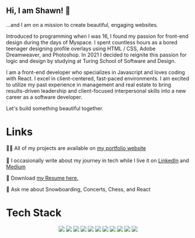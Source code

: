 <h2>Hi, I am Shawn! 👋 </h2>

<p> ...and I am on a mission to create beautiful, engaging websites.

Introduced to programming when I was 16, I found my passion for front-end design during the days of Myspace. I spent countless hours as a bored teenager designing profile overlays using HTML / CSS, Adobe Dreamweaver, and Photoshop. In 2021 I decided to reignite this passion for logic and design by studying at Turing School of Software and Design.

I am a front-end developer who specializes in Javascript and loves coding with React. I excel in client-centered, fast-paced environments. I am excited to utilize my past experience in management and real estate to bring results-driven leadership and client-focused interpersonal skills into a new career as a software developer.

Let's build something beautiful together. </p> 

# Links

👨‍💻 All of my projects are available on <a href="https://www.shawnmcmahon.com">my portfolio website</a> 
<br/> 
<br/>
📝 I occasionally write about my journey in tech while I live it on <a href="https://www.linkedin.com/in/shawnpmcmahon/">LinkedIn</a> and <a href="https://medium.com/@shawnmcmahondev">Medium</a> 

📄 Download <a href="https://drive.google.com/file/d/1VfROQKUVu3f8b2sRP3eUIkWAxM9QQEMc/view">my Resume here.</a>

💬 Ask me about Snowboarding, Concerts, Chess, and React 


 

# Tech Stack
 <p align='center'>
  <img src="https://img.shields.io/badge/javascript-%23323330.svg?style=for-the-badge&logo=javascript&logoColor=%23F7DF1E" />
  <img src="https://img.shields.io/badge/react-%2320232a.svg?style=for-the-badge&logo=react&logoColor=%2361DAFB" />
  <img src="https://img.shields.io/badge/html5-%23E34F26.svg?style=for-the-badge&logo=html5&logoColor=white" />
  <img src="https://img.shields.io/badge/css3-%231572B6.svg?style=for-the-badge&logo=css3&logoColor=white" />
  <img src="https://img.shields.io/badge/SASS-hotpink.svg?style=for-the-badge&logo=SASS&logoColor=white" />
  <img src="https://img.shields.io/badge/git-%23F05033.svg?style=for-the-badge&logo=git&logoColor=white" />
  <img src="https://img.shields.io/badge/-mocha-%238D6748?style=for-the-badge&logo=mocha&logoColor=white" />
  <img src="https://img.shields.io/badge/-cypress-%23E5E5E5?style=for-the-badge&logo=cypress&logoColor=058a5e" />
  <img src="https://img.shields.io/badge/heroku-%23430098.svg?style=for-the-badge&logo=heroku&logoColor=white" />
  <img src="https://img.shields.io/badge/CIRCLECI-%23161616.svg?style=for-the-badge&logo=circleci&logoColor=white" />
  <img src="https://img.shields.io/badge/-ApolloGraphQL-311C87?style=for-the-badge&logo=apollo-graphql" />
  
</p>


